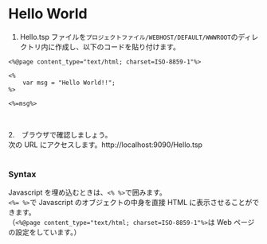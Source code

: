 # Hello World

1. Hello.tsp ファイルを`プロジェクトファイル/WEBHOST/DEFAULT/WWWROOT`のディレクトリ内に作成し、以下のコードを貼り付けます。<br>

```
<%@page content_type="text/html; charset=ISO-8859-1"%>

<%
    var msg = "Hello World!!";
%>

<%=msg%>
```

<br>

2.　ブラウザで確認しましょう。<br>
次の URL にアクセスします。http://localhost:9090/Hello.tsp
<br><br>

### Syntax

Javascript を埋め込むときは、`<% %>`で囲みます。<br>
`<%= %>`で Javascript のオブジェクトの中身を直接 HTML に表示させることができます。<br>
（`<%@page content_type="text/html; charset=ISO-8859-1"%>`は Web ページの設定をしています。）
